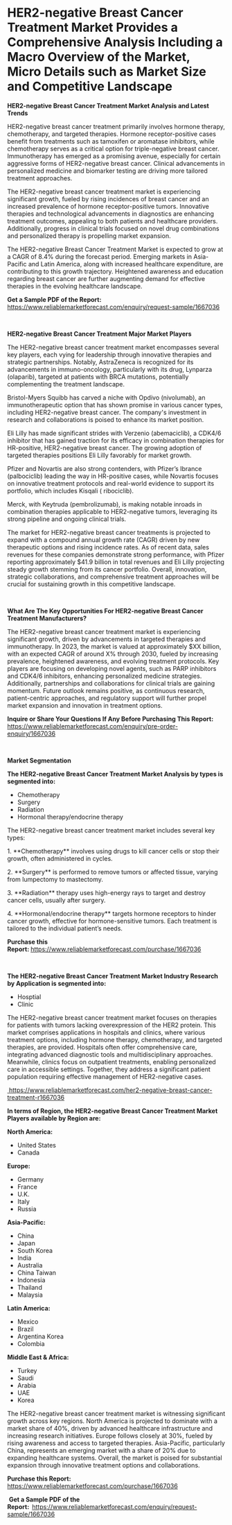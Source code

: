 <p><h1>HER2-negative Breast Cancer Treatment Market Provides a Comprehensive Analysis Including a Macro Overview of the Market, Micro Details such as Market Size and Competitive Landscape</h1></p><p><strong>HER2-negative Breast Cancer Treatment Market Analysis and Latest Trends</strong></p>
<p><p>HER2-negative breast cancer treatment primarily involves hormone therapy, chemotherapy, and targeted therapies. Hormone receptor-positive cases benefit from treatments such as tamoxifen or aromatase inhibitors, while chemotherapy serves as a critical option for triple-negative breast cancer. Immunotherapy has emerged as a promising avenue, especially for certain aggressive forms of HER2-negative breast cancer. Clinical advancements in personalized medicine and biomarker testing are driving more tailored treatment approaches.</p><p>The HER2-negative breast cancer treatment market is experiencing significant growth, fueled by rising incidences of breast cancer and an increased prevalence of hormone receptor-positive tumors. Innovative therapies and technological advancements in diagnostics are enhancing treatment outcomes, appealing to both patients and healthcare providers. Additionally, progress in clinical trials focused on novel drug combinations and personalized therapy is propelling market expansion.</p><p>The HER2-negative Breast Cancer Treatment Market is expected to grow at a CAGR of 8.4% during the forecast period. Emerging markets in Asia-Pacific and Latin America, along with increased healthcare expenditure, are contributing to this growth trajectory. Heightened awareness and education regarding breast cancer are further augmenting demand for effective therapies in the evolving healthcare landscape.</p></p>
<p><strong>Get a Sample PDF of the Report:&nbsp;</strong> <a href="https://www.reliablemarketforecast.com/enquiry/request-sample/1667036?utm_campaign=2439&utm_medium=2&utm_source=Github&utm_content=ia&utm_term=13042025&utm_id=her2-negative-breast-cancer-treatment">https://www.reliablemarketforecast.com/enquiry/request-sample/1667036</a></p>
<p>&nbsp;</p>
<p><strong>HER2-negative Breast Cancer Treatment Major Market Players</strong></p>
<p><p>The HER2-negative breast cancer treatment market encompasses several key players, each vying for leadership through innovative therapies and strategic partnerships. Notably, AstraZeneca is recognized for its advancements in immuno-oncology, particularly with its drug, Lynparza (olaparib), targeted at patients with BRCA mutations, potentially complementing the treatment landscape. </p><p>Bristol-Myers Squibb has carved a niche with Opdivo (nivolumab), an immunotherapeutic option that has shown promise in various cancer types, including HER2-negative breast cancer. The company's investment in research and collaborations is poised to enhance its market position.</p><p>Eli Lilly has made significant strides with Verzenio (abemaciclib), a CDK4/6 inhibitor that has gained traction for its efficacy in combination therapies for HR-positive, HER2-negative breast cancer. The growing adoption of targeted therapies positions Eli Lilly favorably for market growth.</p><p>Pfizer and Novartis are also strong contenders, with Pfizer’s Ibrance (palbociclib) leading the way in HR-positive cases, while Novartis focuses on innovative treatment protocols and real-world evidence to support its portfolio, which includes Kisqali ( ribociclib).</p><p>Merck, with Keytruda (pembrolizumab), is making notable inroads in combination therapies applicable to HER2-negative tumors, leveraging its strong pipeline and ongoing clinical trials.</p><p>The market for HER2-negative breast cancer treatments is projected to expand with a compound annual growth rate (CAGR) driven by new therapeutic options and rising incidence rates. As of recent data, sales revenues for these companies demonstrate strong performance, with Pfizer reporting approximately $41.9 billion in total revenues and Eli Lilly projecting steady growth stemming from its cancer portfolio. Overall, innovation, strategic collaborations, and comprehensive treatment approaches will be crucial for sustaining growth in this competitive landscape.</p></p>
<p>&nbsp;</p>
<p><strong>What Are The Key Opportunities For HER2-negative Breast Cancer Treatment Manufacturers?</strong></p>
<p><p>The HER2-negative breast cancer treatment market is experiencing significant growth, driven by advancements in targeted therapies and immunotherapy. In 2023, the market is valued at approximately $XX billion, with an expected CAGR of around X% through 2030, fueled by increasing prevalence, heightened awareness, and evolving treatment protocols. Key players are focusing on developing novel agents, such as PARP inhibitors and CDK4/6 inhibitors, enhancing personalized medicine strategies. Additionally, partnerships and collaborations for clinical trials are gaining momentum. Future outlook remains positive, as continuous research, patient-centric approaches, and regulatory support will further propel market expansion and innovation in treatment options.</p></p>
<p><strong>Inquire or Share Your Questions If Any Before Purchasing This Report:</strong> <a href="https://www.reliablemarketforecast.com/enquiry/pre-order-enquiry/1667036?utm_campaign=2439&utm_medium=2&utm_source=Github&utm_content=ia&utm_term=13042025&utm_id=her2-negative-breast-cancer-treatment">https://www.reliablemarketforecast.com/enquiry/pre-order-enquiry/1667036</a></p>
<p>&nbsp;</p>
<p><strong>Market Segmentation</strong></p>
<p><strong>The HER2-negative Breast Cancer Treatment Market Analysis by types is segmented into:</strong></p>
<p><ul><li>Chemotherapy</li><li>Surgery</li><li>Radiation</li><li>Hormonal therapy/endocrine therapy</li></ul></p>
<p><p>The HER2-negative breast cancer treatment market includes several key types: </p><p>1. **Chemotherapy** involves using drugs to kill cancer cells or stop their growth, often administered in cycles.</p><p>2. **Surgery** is performed to remove tumors or affected tissue, varying from lumpectomy to mastectomy.</p><p>3. **Radiation** therapy uses high-energy rays to target and destroy cancer cells, usually after surgery.</p><p>4. **Hormonal/endocrine therapy** targets hormone receptors to hinder cancer growth, effective for hormone-sensitive tumors. Each treatment is tailored to the individual patient’s needs.</p></p>
<p><strong>Purchase this Report:&nbsp;</strong><a href="https://www.reliablemarketforecast.com/purchase/1667036?utm_campaign=2439&utm_medium=2&utm_source=Github&utm_content=ia&utm_term=13042025&utm_id=her2-negative-breast-cancer-treatment">https://www.reliablemarketforecast.com/purchase/1667036</a></p>
<p>&nbsp;</p>
<p><strong>The HER2-negative Breast Cancer Treatment Market Industry Research by Application is segmented into:</strong></p>
<p><ul><li>Hosptial</li><li>Clinic</li></ul></p>
<p><p>The HER2-negative breast cancer treatment market focuses on therapies for patients with tumors lacking overexpression of the HER2 protein. This market comprises applications in hospitals and clinics, where various treatment options, including hormone therapy, chemotherapy, and targeted therapies, are provided. Hospitals often offer comprehensive care, integrating advanced diagnostic tools and multidisciplinary approaches. Meanwhile, clinics focus on outpatient treatments, enabling personalized care in accessible settings. Together, they address a significant patient population requiring effective management of HER2-negative cases.</p></p>
<p><a href="https://www.reliablemarketforecast.com/her2-negative-breast-cancer-treatment-r1667036?utm_campaign=2439&utm_medium=2&utm_source=Github&utm_content=ia&utm_term=13042025&utm_id=her2-negative-breast-cancer-treatment">&nbsp;https://www.reliablemarketforecast.com/her2-negative-breast-cancer-treatment-r1667036</a></p>
<p><strong>In terms of Region, the HER2-negative Breast Cancer Treatment Market Players available by Region are:</strong></p>
<p>
    <p> <strong> North America: </strong>
        <ul>
            <li>United States</li>
            <li>Canada</li>
        </ul>
        </p> 
    <p> <strong> Europe: </strong>
        <ul>
            <li>Germany</li>
            <li>France</li>
            <li>U.K.</li>
            <li>Italy</li>
            <li>Russia</li>
        </ul>
        </p> 
    <p> <strong> Asia-Pacific: </strong>
        <ul>
            <li>China</li>
            <li>Japan</li>
            <li>South Korea</li>
            <li>India</li>
            <li>Australia</li>
            <li>China Taiwan</li>
            <li>Indonesia</li>
            <li>Thailand</li>
            <li>Malaysia</li>
        </ul>
        </p> 
    <p> <strong> Latin America: </strong>
        <ul>
            <li>Mexico</li>
            <li>Brazil</li>
            <li>Argentina Korea</li>
            <li>Colombia</li>
        </ul>
        </p> 
    <p> <strong> Middle East & Africa: </strong>
        <ul>
            <li>Turkey</li>
            <li>Saudi</li>
            <li>Arabia</li>
            <li>UAE</li>
            <li>Korea</li>
        </ul>
    </p>
    </p>
<p><p>The HER2-negative breast cancer treatment market is witnessing significant growth across key regions. North America is projected to dominate with a market share of 40%, driven by advanced healthcare infrastructure and increasing research initiatives. Europe follows closely at 30%, fueled by rising awareness and access to targeted therapies. Asia-Pacific, particularly China, represents an emerging market with a share of 20% due to expanding healthcare systems. Overall, the market is poised for substantial expansion through innovative treatment options and collaborations.</p></p>
<p><strong>Purchase this Report: </strong><a href="https://www.reliablemarketforecast.com/purchase/1667036?utm_campaign=2439&utm_medium=2&utm_source=Github&utm_content=ia&utm_term=13042025&utm_id=her2-negative-breast-cancer-treatment">https://www.reliablemarketforecast.com/purchase/1667036</a></p>
<p>&nbsp;<strong>Get a Sample PDF of the Report:&nbsp;&nbsp;</strong><a href="https://www.reliablemarketforecast.com/enquiry/request-sample/1667036?utm_campaign=2439&utm_medium=2&utm_source=Github&utm_content=ia&utm_term=13042025&utm_id=her2-negative-breast-cancer-treatment">https://www.reliablemarketforecast.com/enquiry/request-sample/1667036</a></p>
<p><strong></strong></p>
<p><p></p><p></p><p></p></p>